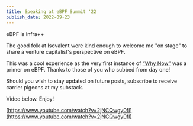 ```yaml
---
title: Speaking at eBPF Summit '22
publish_date: 2022-09-23
---
```


eBPF is Infra++

The good folk at Isovalent were kind enough to welcome me "on stage" to share a venture capitalist's perspective on eBPF.

This was a cool experience as the very first instance of [“Why Now”](https://whynowtech.substack.com/) was a primer on eBPF. Thanks to those of you who subbed from day one!

Should you wish to stay updated on future posts, subscribe to receive carrier pigeons at my substack.

Video below. Enjoy! 

[https://www.youtube.com/watch?v=2jNCQwgy0fI](https://www.youtube.com/watch?v=2jNCQwgy0fI)
